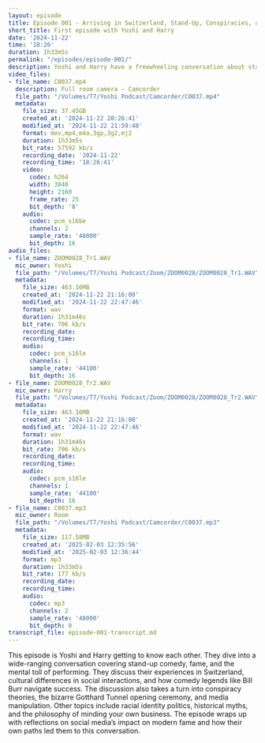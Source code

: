 ```yaml
---
layout: episode
title: Episode 001 - Arriving in Switzerland, Stand-Up, Conspiracies, and the Comedy of Life
short_title: First episode with Yoshi and Harry
date: '2024-11-22'
time: '18:26'
duration: 1h33m5s
permalink: "/episodes/episode-001/"
description: Yoshi and Harry have a freewheeling conversation about stand-up comedy, cultural observations, conspiracy theories, and the fine line between fame, truth, and absurdity.
video_files:
- file_name: C0037.mp4
  description: Full room camera - Camcorder
  file_path: "/Volumes/T7/Yoshi Podcast/Camcorder/C0037.mp4"
  metadata:
    file_size: 37.45GB
    created_at: '2024-11-22 20:26:41'
    modified_at: '2024-11-22 21:59:48'
    format: mov,mp4,m4a,3gp,3g2,mj2
    duration: 1h33m5s
    bit_rate: 57592 kb/s
    recording_date: '2024-11-22'
    recording_time: '18:26:41'
    video:
      codec: h264
      width: 3840
      height: 2160
      frame_rate: 25
      bit_depth: '8'
    audio:
      codec: pcm_s16be
      channels: 2
      sample_rate: '48000'
      bit_depth: 16
audio_files:
- file_name: ZOOM0028_Tr1.WAV
  mic_owner: Yoshi
  file_path: "/Volumes/T7/Yoshi Podcast/Zoom/ZOOM0028/ZOOM0028_Tr1.WAV"
  metadata:
    file_size: 463.16MB
    created_at: '2024-11-22 21:16:00'
    modified_at: '2024-11-22 22:47:46'
    format: wav
    duration: 1h31m46s
    bit_rate: 706 kb/s
    recording_date:
    recording_time:
    audio:
      codec: pcm_s16le
      channels: 1
      sample_rate: '44100'
      bit_depth: 16
- file_name: ZOOM0028_Tr2.WAV
  mic_owner: Harry
  file_path: "/Volumes/T7/Yoshi Podcast/Zoom/ZOOM0028/ZOOM0028_Tr2.WAV"
  metadata:
    file_size: 463.16MB
    created_at: '2024-11-22 21:16:00'
    modified_at: '2024-11-22 22:47:46'
    format: wav
    duration: 1h31m46s
    bit_rate: 706 kb/s
    recording_date:
    recording_time:
    audio:
      codec: pcm_s16le
      channels: 1
      sample_rate: '44100'
      bit_depth: 16
- file_name: C0037.mp3
  mic_owner: Room
  file_path: "/Volumes/T7/Yoshi Podcast/Camcorder/C0037.mp3"
  metadata:
    file_size: 117.58MB
    created_at: '2025-02-03 12:35:56'
    modified_at: '2025-02-03 12:36:44'
    format: mp3
    duration: 1h33m5s
    bit_rate: 177 kb/s
    recording_date:
    recording_time:
    audio:
      codec: mp3
      channels: 2
      sample_rate: '48000'
      bit_depth: 0
transcript_file: episode-001-transcript.md
---
```

This episode is Yoshi and Harry getting to know each other. They dive into a wide-ranging conversation covering stand-up comedy, fame, and the mental toll of performing. They discuss their experiences in Switzerland, cultural differences in social interactions, and how comedy legends like Bill Burr navigate success. The discussion also takes a turn into conspiracy theories, the bizarre Gotthard Tunnel opening ceremony, and media manipulation. Other topics include racial identity politics, historical myths, and the philosophy of minding your own business. The episode wraps up with reflections on social media’s impact on modern fame and how their own paths led them to this conversation.
